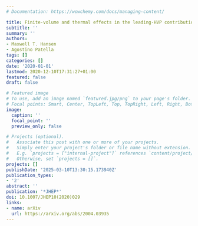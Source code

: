 ```yaml
---
# Documentation: https://wowchemy.com/docs/managing-content/

title: Finite-volume and thermal effects in the leading-HVP contribution to muonic $(g − 2)$
subtitle: ''
summary: ''
authors:
- Maxwell T. Hansen
- Agostino Patella
tags: []
categories: []
date: '2020-01-01'
lastmod: 2020-12-10T17:31:27+01:00
featured: false
draft: false

# Featured image
# To use, add an image named `featured.jpg/png` to your page's folder.
# Focal points: Smart, Center, TopLeft, Top, TopRight, Left, Right, BottomLeft, Bottom, BottomRight.
image:
  caption: ''
  focal_point: ''
  preview_only: false

# Projects (optional).
#   Associate this post with one or more of your projects.
#   Simply enter your project's folder or file name without extension.
#   E.g. `projects = ["internal-project"]` references `content/project/deep-learning/index.md`.
#   Otherwise, set `projects = []`.
projects: []
publishDate: '2025-03-10T13:30:15.173940Z'
publication_types:
- '2'
abstract: ''
publication: '*JHEP*'
doi: 10.1007/JHEP10(2020)029
links:
- name: arXiv
  url: https://arxiv.org/abs/2004.03935
---
```

